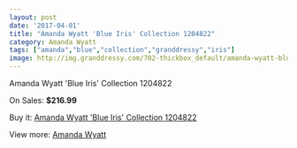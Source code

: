 ```yaml
---
layout: post
date: '2017-04-01'
title: "Amanda Wyatt 'Blue Iris' Collection 1204822"
category: Amanda Wyatt
tags: ["amanda","blue","collection","granddressy","iris"]
image: http://img.granddressy.com/702-thickbox_default/amanda-wyatt-blue-iris-collection-1204822.jpg
---
```

Amanda Wyatt 'Blue Iris' Collection 1204822

On Sales: **$216.99**
<a href="https://www.granddressy.com/en/amanda-wyatt/573-amanda-wyatt-blue-iris-collection-1204822.html"><amp-img layout="responsive" width="600" height="600" src="//img.granddressy.com/702-thickbox_default/amanda-wyatt-blue-iris-collection-1204822.jpg" alt="Amanda Wyatt 'Blue Iris' Collection 1204822 0" /></a>
<a href="https://www.granddressy.com/en/amanda-wyatt/573-amanda-wyatt-blue-iris-collection-1204822.html"><amp-img layout="responsive" width="600" height="600" src="//img.granddressy.com/703-thickbox_default/amanda-wyatt-blue-iris-collection-1204822.jpg" alt="Amanda Wyatt 'Blue Iris' Collection 1204822 1" /></a>

Buy it: [Amanda Wyatt 'Blue Iris' Collection 1204822](https://www.granddressy.com/en/amanda-wyatt/573-amanda-wyatt-blue-iris-collection-1204822.html "Amanda Wyatt 'Blue Iris' Collection 1204822")

View more: [Amanda Wyatt](https://www.granddressy.com/en/27-amanda-wyatt "Amanda Wyatt")